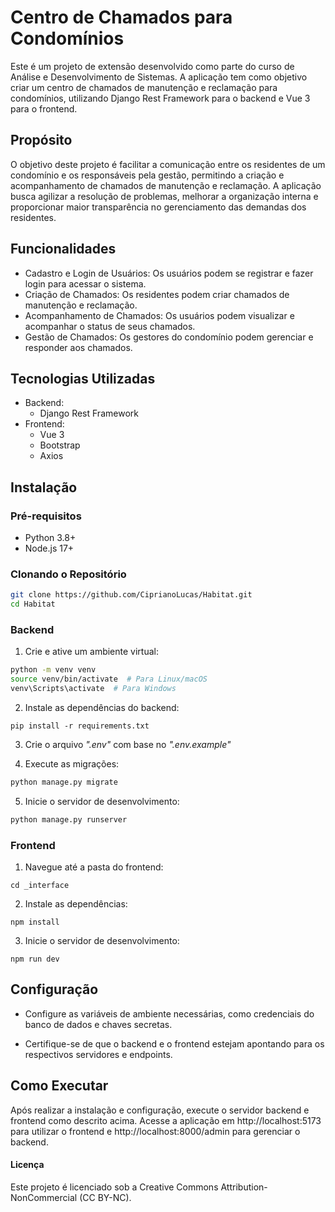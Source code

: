 # Centro de Chamados para Condomínios
Este é um projeto de extensão desenvolvido como parte do curso de Análise e Desenvolvimento de Sistemas. A aplicação tem como objetivo criar um centro de chamados de manutenção e reclamação para condomínios, utilizando Django Rest Framework para o backend e Vue 3 para o frontend.

## Propósito
O objetivo deste projeto é facilitar a comunicação entre os residentes de um condomínio e os responsáveis pela gestão, permitindo a criação e acompanhamento de chamados de manutenção e reclamação. A aplicação busca agilizar a resolução de problemas, melhorar a organização interna e proporcionar maior transparência no gerenciamento das demandas dos residentes.

## Funcionalidades
- Cadastro e Login de Usuários: Os usuários podem se registrar e fazer login para acessar o sistema.
- Criação de Chamados: Os residentes podem criar chamados de manutenção e reclamação.
- Acompanhamento de Chamados: Os usuários podem visualizar e acompanhar o status de seus chamados.
- Gestão de Chamados: Os gestores do condomínio podem gerenciar e responder aos chamados.
## Tecnologias Utilizadas
- Backend:
    - Django Rest Framework
- Frontend:
    - Vue 3
    - Bootstrap
    - Axios

## Instalação
### Pré-requisitos
- Python 3.8+
- Node.js 17+

### Clonando o Repositório

```bash
git clone https://github.com/CiprianoLucas/Habitat.git
cd Habitat
```

### Backend
1. Crie e ative um ambiente virtual:

```bash
python -m venv venv
source venv/bin/activate  # Para Linux/macOS
venv\Scripts\activate  # Para Windows
```

2. Instale as dependências do backend:
```
pip install -r requirements.txt
```
3. Crie o arquivo *".env"* com base no *".env.example"*

4. Execute as migrações:
```bash
python manage.py migrate
```

5. Inicie o servidor de desenvolvimento:
```bash
python manage.py runserver
```

### Frontend

1. Navegue até a pasta do frontend:
```
cd _interface
```

2. Instale as dependências:
```
npm install
```

3. Inicie o servidor de desenvolvimento:

```
npm run dev
```

## Configuração
- Configure as variáveis de ambiente necessárias, como credenciais do banco de dados e chaves secretas.

- Certifique-se de que o backend e o frontend estejam apontando para os respectivos servidores e endpoints.

## Como Executar
Após realizar a instalação e configuração, execute o servidor backend e frontend como descrito acima. Acesse a aplicação em http://localhost:5173 para utilizar o frontend e http://localhost:8000/admin para gerenciar o backend.

#### Licença
Este projeto é licenciado sob a Creative Commons Attribution-NonCommercial (CC BY-NC).

